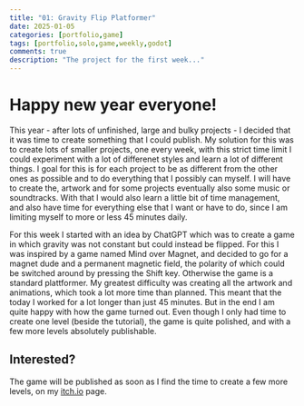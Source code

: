 ```yaml
---
title: "01: Gravity Flip Platformer"
date: 2025-01-05
categories: [portfolio,game]
tags: [portfolio,solo,game,weekly,godot]
comments: true
description: "The project for the first week..."
---
```

# Happy new year everyone!

This year - after lots of unfinished, large and bulky projects - I decided that it was time to create something that I could publish. My solution for this was to create lots of smaller projects, one every week, with this strict time limit I could experiment with a lot of differenet styles and learn a lot of different things. I goal for this is for each project to be as different from the other ones as possible and to do everything that I possibly can myself. I will have to create the, artwork and for some projects eventually also some music or soundtracks. With that I would also learn a little bit of time management, and also have time for everything else that I want or have to do, since I am limiting myself to more or less 45 minutes daily. 

For this week I started with an idea by ChatGPT which was to create a game in which gravity was not constant but could instead be flipped. For this I was inspired by a game named Mind over Magnet, and decided to go for a magnet dude and a permanent magnetic field, the polarity of which could be switched around by pressing the Shift key. Otherwise the game is a standard plattformer. My greatest difficulty was creating all the artwork and animations, which took a lot more time than planned. This meant that the today I worked for a lot longer than just 45 minutes. But in the end I am quite happy with how the game turned out. Even though I only had time to create one level (beside the tutorial), the game is quite polished, and with a few more levels absolutely publishable. 

## Interested?
The game will be published as soon as I find the time to create a few more levels, on my [itch.io](https://gro-david.itch.io) page.
